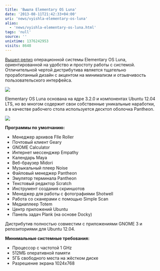 ```yaml
---
title: 'Вышла Еlementary OS Luna'
date: '2013-08-11T21:42:33+04:00'
uri: 'news/vyishla-elementary-os-luna'
alias: 
  - 'news/vyishla-elementary-os-luna.html'
tags: 'null'
source: ''
unixtime: 1376242953
visits: 8648
---
```

[Вышел релиз](http://elementaryos.org/) операционной системы Еlementary OS Luna, ориентированной на удобство и простоту работы с системой. Отличительной чертой дистрибутива является тщательно проработанный дизайн с акцентом на минимализм и отзывчивость пользовательского интерфейса.

[![](img/2013/08/11/21-00/lementary-os-luna-2-9485998855-o.jpg)](img/2013/08/11/21-00/lementary-os-luna-2-9485998855-o.jpg)

Еlementary OS Luna основана на ядре 3.2.0 и компонентах Ubuntu 12.04 LTS, но во многом содержит свои собственные уникальные наработки, а в качестве рабочего стола используется десктоп оболочка Pantheon.

[![](img/2013/08/11/21-00/lementary-os-luna-1-9488795580-o.jpg)](img/2013/08/11/21-00/lementary-os-luna-1-9488795580-o.jpg)

**Программы по умолчанию:**

*   Менеджер архивов FIle Roller
*   Почтовый клиент Geary
*   GNOME Calculator
*   Интернет мессенджер Empathy
*   Календарь Maya
*   Веб-браузер Midori
*   Музыкальный плеер Noise
*   Файловый менеджер Pantheon
*   Эмулятор терминала Pantheon
*   Текстовый редактор Scratch
*   Инструмент создания скриншотов
*   Менеджер для работы с фотографиями Shotwell
*   Работа со сканерами с помощью Simple Scan
*   Медиаплеер Totem
*   Центр приложений Ubuntu
*   Панель задач Plank (на основе Docky)

Дистрибутив полностью совместим с приложениями GNOME 3 и репозиториями для Ubuntu 12.04.

**Минимальные системные требования:**

*   Процессор с частотой 1 GHz
*   512МБ оперативной памяти
*   5ГБ свободного места на жёстком диске
*   Разрешение экрана 1024x768
